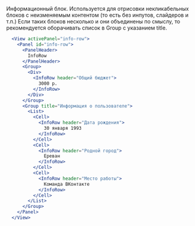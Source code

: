 Информационный блок. Используется для отрисовки некликабельных блоков с неизменяемым контентом (то есть без инпутов, слайдеров и т.п.)
Если таких блоков несколько и они объединены по смыслу, то рекомендуется оборачивать список в Group с указанием title.

```jsx
  <View activePanel="info-row">
    <Panel id="info-row">
      <PanelHeader>
        InfoRow
      </PanelHeader>
      <Group>
        <Div>
          <InfoRow header="Общий бюджет">
            3000 р.
          </InfoRow>
        </Div>
      </Group>
      <Group title="Информация о пользователе">
        <List>
          <Cell>
            <InfoRow header="Дата рождения">
              30 января 1993
            </InfoRow>
          </Cell>
          <Cell>
            <InfoRow header="Родной город">
              Ереван
            </InfoRow>
          </Cell>
          <Cell>
            <InfoRow header="Место работы">
              Команда ВКонтакте
            </InfoRow>
          </Cell>
        </List>
      </Group>
    </Panel>
  </View>
```
